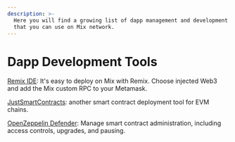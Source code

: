```yaml
---
description: >-
  Here you will find a growing list of dapp management and development tools
  that you can use on Mix network.
---
```


# Dapp Development Tools

[Remix IDE](https://remix-project.org/): It's easy to deploy on Mix with Remix. Choose injected Web3 and add the Mix custom RPC to your Metamask.

[JustSmartContracts](https://justsmartcontracts.dev/): another smart contract deployment tool for EVM chains.

[OpenZeppelin Defender](https://defender.openzeppelin.com): Manage smart contract administration, including access controls, upgrades, and pausing.

